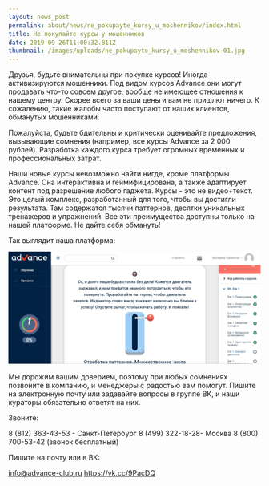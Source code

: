 ```yaml
---
layout: news_post
permalink: about/news/ne_pokupayte_kursy_u_moshennikov/index.html
title: Не покупайте курсы у мошенников
date: 2019-09-26T11:00:32.811Z
thumbnail: /images/uploads/ne_pokupayte_kursy_u_moshennikov-01.jpg
---
```

Друзья, будьте внимательны при покупке курсов! Иногда активизируются мошенники.
Под видом курсов Advance они могут продавать что-то совсем другое, вообще не имеющее отношения к нашему центру. Скорее всего за ваши деньги вам не пришлют ничего. К сожалению, такие жалобы часто поступают от наших клиентов, обманутых мошенниками.

Пожалуйста, будьте бдительны и критически оценивайте предложения, вызывающие сомнения (например, все курсы Advance за 2 000 рублей). Разработка каждого курса требует огромных временных и профессиональных затрат.

Наши новые курсы невозможно найти нигде, кроме платформы Advance. Она интерактивна и геймифицирована, а также адаптирует контент под разрешение любого гаджета. Курсы - это не видео+текст. Это целый комплекс, разработанный для того, чтобы вы достигли результата. Там содержатся тысячи паттернов, десятки уникальных тренажеров и упражнений. Все эти преимущества доступны только на нашей платформе. Не дайте себя обмануть!

Так выглядит наша платформа:

![](/images/uploads/ne_pokupayte_kursy_u_moshennikov-02.jpg)

Мы дорожим вашим доверием, поэтому при любых сомнениях позвоните в компанию, и менеджеры с радостью вам помогут. Пишите на электронную почту или задавайте вопросы в группе ВК, и наши кураторы обязательно ответят на них.

Звоните:

8 (812) 363-43-53 - Санкт-Петербург
8 (499) 322-18-28- Москва
8 (800) 700-53-42 (звонок бесплатный)

Пишите на почту или в ВК:

info@advance-club.ru
https://vk.cc/9PacDQ